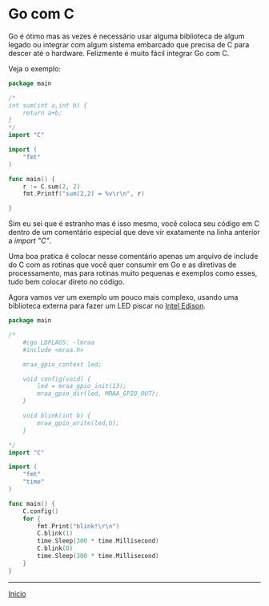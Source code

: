 # Go com C

Go é ótimo mas as vezes é necessário usar alguma biblioteca de algum legado ou integrar com algum sistema embarcado que precisa de C para descer até o hardware. Felizmente é muito fácil integrar Go com C.

Veja o exemplo:

```go
package main

/*
int sum(int a,int b) {
	return a+b;
}
*/
import "C"

import (
	"fmt"
)

func main() {
	r := C.sum(2, 2)
	fmt.Printf("sum(2,2) = %v\r\n", r)

}
```

Sim eu sei que é estranho mas é isso mesmo, você coloca seu código em C dentro de um comentário especial que deve vir exatamente na linha anterior a *import "C"*.

Uma boa pratica é colocar nesse comentário apenas um arquivo de include do C com as rotinas que você quer consumir em Go e as diretivas de processamento, mas para rotinas muito pequenas e exemplos como esses, tudo bem colocar direto no código.

Agora vamos ver um exemplo um pouco mais complexo, usando uma biblioteca externa para fazer um LED piscar no [Intel Edison](https://software.intel.com/pt-br/iot/hardware/edison).

```go
package main

/*
    #cgo LDFLAGS: -lmraa
    #include <mraa.h>

    mraa_gpio_context led;

	void config(void) {
        led = mraa_gpio_init(13);
        mraa_gpio_dir(led, MRAA_GPIO_OUT);
	}

    void blink(int b) {
        mraa_gpio_write(led,b);
    }

*/
import "C"

import (
	"fmt"
	"time"
)

func main() {
	C.config()
	for {
		fmt.Print("blink!\r\n")
		C.blink(1)
		time.Sleep(300 * time.Millisecond)
		C.blink(0)
		time.Sleep(300 * time.Millisecond)
	}
}
```


---
[Inicio](../README.md)
